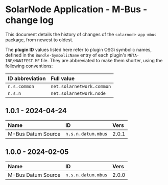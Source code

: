 # SolarNode Application - M-Bus - change log

This document details the history of changes of the `solarnode-app-mbus` package, from
newest to oldest.

The **plugin ID** values listed here refer to plugin OSGi symbolic names, defined in the
`Bundle-SymbolicName` entry of each plugin's `META-INF/MANIFEST.MF` file. They are abbreviated to
make them shorter, using the following conventions:

| ID abbreviation | Full value                |
|:----------------|:--------------------------|
| `n.s.common`    | `net.solarnetwork.common` |
| `n.s.n`         | `net.solarnetwork.node`   |

## 1.0.1 - 2024-04-24

| Name               | ID                 | Vers  |
|:-------------------|:-------------------|:------|
| M-Bus Datum Source | `n.s.n.datum.mbus` | 2.0.1 |


## 1.0.0 - 2024-02-05

| Name               | ID                 | Vers  |
|:-------------------|:-------------------|:------|
| M-Bus Datum Source | `n.s.n.datum.mbus` | 2.0.0 |
